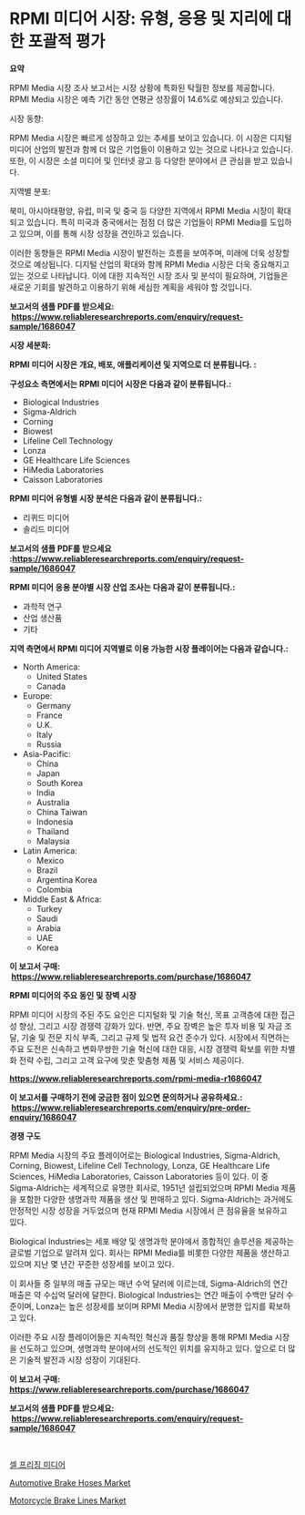<p><h1>RPMI 미디어 시장: 유형, 응용 및 지리에 대한 포괄적 평가</h1></p><p><strong>요약</strong></p>
<p><p>RPMI Media 시장 조사 보고서는 시장 상황에 특화된 탁월한 정보를 제공합니다. RPMI Media 시장은 예측 기간 동안 연평균 성장률이 14.6%로 예상되고 있습니다.</p><p>시장 동향:</p><p>RPMI Media 시장은 빠르게 성장하고 있는 추세를 보이고 있습니다. 이 시장은 디지털 미디어 산업의 발전과 함께 더 많은 기업들이 이용하고 있는 것으로 나타나고 있습니다. 또한, 이 시장은 소셜 미디어 및 인터넷 광고 등 다양한 분야에서 큰 관심을 받고 있습니다.</p><p>지역별 분포:</p><p>북미, 아시아태평양, 유럽, 미국 및 중국 등 다양한 지역에서 RPMI Media 시장이 확대되고 있습니다. 특히 미국과 중국에서는 점점 더 많은 기업들이 RPMI Media를 도입하고 있으며, 이를 통해 시장 성장을 견인하고 있습니다.</p><p>이러한 동향들은 RPMI Media 시장이 발전하는 흐름을 보여주며, 미래에 더욱 성장할 것으로 예상됩니다. 디지털 산업의 확대와 함께 RPMI Media 시장은 더욱 중요해지고 있는 것으로 나타납니다. 이에 대한 지속적인 시장 조사 및 분석이 필요하며, 기업들은 새로운 기회를 발견하고 이용하기 위해 세심한 계획을 세워야 할 것입니다.</p></p>
<p><strong>보고서의 샘플 PDF를 받으세요: &nbsp;<a href="https://www.reliableresearchreports.com/enquiry/request-sample/1686047">https://www.reliableresearchreports.com/enquiry/request-sample/1686047</a></strong></p>
<p><strong>시장 세분화:</strong></p>
<p><strong> RPMI 미디어 시장은 개요, 배포, 애플리케이션 및 지역으로 더 분류됩니다. :</strong></p>
<p><strong>구성요소 측면에서는 RPMI 미디어 시장은 다음과 같이 분류됩니다.:</strong></p>
<p><ul><li>Biological Industries</li><li>Sigma-Aldrich</li><li>Corning</li><li>Biowest</li><li>Lifeline Cell Technology</li><li>Lonza</li><li>GE Healthcare Life Sciences</li><li>HiMedia Laboratories</li><li>Caisson Laboratories</li></ul></p>
<p><strong> RPMI 미디어 유형별 시장 분석은 다음과 같이 분류됩니다.:</strong></p>
<p><ul><li>리퀴드 미디어</li><li>솔리드 미디어</li></ul></p>
<p><strong>보고서의 샘플 PDF를 받으세요 :<a href="https://www.reliableresearchreports.com/enquiry/request-sample/1686047">https://www.reliableresearchreports.com/enquiry/request-sample/1686047</a></strong></p>
<p><strong> RPMI 미디어 응용 분야별 시장 산업 조사는 다음과 같이 분류됩니다.:</strong></p>
<p><ul><li>과학적 연구</li><li>산업 생산품</li><li>기타</li></ul></p>
<p><strong>지역 측면에서 RPMI 미디어 지역별로 이용 가능한 시장 플레이어는 다음과 같습니다.:</strong></p>
<p><ul>
    <li>
        North America:
        <ul>
            <li>United States</li>
            <li>Canada</li>
        </ul>
    </li>
    <li>
        Europe:
        <ul>
            <li>Germany</li>
            <li>France</li>
            <li>U.K.</li>
            <li>Italy</li>
            <li>Russia</li>
        </ul>
    </li>
    <li>
        Asia-Pacific:
        <ul>
            <li>China</li>
            <li>Japan</li>
            <li>South Korea</li>
            <li>India</li>
            <li>Australia</li>
            <li>China Taiwan</li>
            <li>Indonesia</li>
            <li>Thailand</li>
            <li>Malaysia</li>
        </ul>
    </li>
    <li>
        Latin America:
        <ul>
            <li>Mexico</li>
            <li>Brazil</li>
            <li>Argentina Korea</li>
            <li>Colombia</li>
        </ul>
    </li>
    <li>
        Middle East & Africa:
        <ul>
            <li>Turkey</li>
            <li>Saudi</li>
            <li>Arabia</li>
            <li>UAE</li>
            <li>Korea</li>
        </ul>
    </li>
    </ul></p>
<p><strong>이 보고서 구매: &nbsp;<a href="https://www.reliableresearchreports.com/purchase/1686047">https://www.reliableresearchreports.com/purchase/1686047</a></strong></p>
<p><strong>RPMI 미디어의 주요 동인 및 장벽 시장</strong></p>
<p><p>RPMI 미디어 시장의 주된 주도 요인은 디지털화 및 기술 혁신, 목표 고객층에 대한 접근성 향상, 그리고 시장 경쟁력 강화가 있다. 반면, 주요 장벽은 높은 투자 비용 및 자금 조달, 기술 및 전문 지식 부족, 그리고 규제 및 법적 요건 준수가 있다. 시장에서 직면하는 주요 도전은 신속하고 변화무쌍한 기술 혁신에 대한 대응, 시장 경쟁력 확보를 위한 차별화 전략 수립, 그리고 고객 요구에 맞춘 맞춤형 제품 및 서비스 제공이다.</p></p>
<p><strong><a href="https://www.reliableresearchreports.com/rpmi-media-r1686047">https://www.reliableresearchreports.com/rpmi-media-r1686047</a></strong></p>
<p><strong>이 보고서를 구매하기 전에 궁금한 점이 있으면 문의하거나 공유하세요.: &nbsp;<a href="https://www.reliableresearchreports.com/enquiry/pre-order-enquiry/1686047">https://www.reliableresearchreports.com/enquiry/pre-order-enquiry/1686047</a></strong></p>
<p><strong>경쟁 구도</strong></p>
<p><p>RPMI Media 시장의 주요 플레이어로는 Biological Industries, Sigma-Aldrich, Corning, Biowest, Lifeline Cell Technology, Lonza, GE Healthcare Life Sciences, HiMedia Laboratories, Caisson Laboratories 등이 있다. 이 중 Sigma-Aldrich는 세계적으로 유명한 회사로, 1951년 설립되었으며 RPMI Media 제품을 포함한 다양한 생명과학 제품을 생산 및 판매하고 있다. Sigma-Aldrich는 과거에도 안정적인 시장 성장을 거두었으며 현재 RPMI Media 시장에서 큰 점유율을 보유하고 있다.</p><p>Biological Industries는 세포 배양 및 생명과학 분야에서 종합적인 솔루션을 제공하는 글로벌 기업으로 알려져 있다. 회사는 RPMI Media를 비롯한 다양한 제품을 생산하고 있으며 지난 몇 년간 꾸준한 성장세를 보이고 있다.</p><p>이 회사들 중 일부의 매출 규모는 매년 수억 달러에 이르는데, Sigma-Aldrich의 연간 매출은 약 수십억 달러에 달한다. Biological Industries는 연간 매출이 수백만 달러 수준이며, Lonza는 높은 성장세를 보이며 RPMI Media 시장에서 분명한 입지를 확보하고 있다.</p><p>이러한 주요 시장 플레이어들은 지속적인 혁신과 품질 향상을 통해 RPMI Media 시장을 선도하고 있으며, 생명과학 분야에서의 선도적인 위치를 유지하고 있다. 앞으로 더 많은 기술적 발전과 시장 성장이 기대된다.</p></p>
<p><strong>이 보고서 구매: &nbsp; <a href="https://www.reliableresearchreports.com/purchase/1686047">https://www.reliableresearchreports.com/purchase/1686047</a></strong></p>
<p><strong>보고서의 샘플 PDF를 받으세요: &nbsp;<a href="https://www.reliableresearchreports.com/enquiry/request-sample/1686047">https://www.reliableresearchreports.com/enquiry/request-sample/1686047</a></strong><strong></strong></p>
<p>&nbsp;</p>
<p><p><a href="https://github.com/plelbej847484502/Market-Research-Report-List-1/blob/main/511588024411.md">셀 프리징 미디어</a></p><p><a href="https://view.publitas.com/reportprime-1/decoding-automotive-brake-hoses-market-metrics-market-share-trends-and-growth-patterns/">Automotive Brake Hoses Market</a></p><p><a href="https://view.publitas.com/reportprime-1/motorcycle-brake-lines-market-the-key-to-successful-business-strategy-forecast-till-2031/">Motorcycle Brake Lines Market</a></p></p>